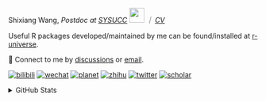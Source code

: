 
<p>Shixiang Wang, <em>Postdoc at <a href="https://sysucc.org.cn/">SYSUCC</a> <img src="https://media.giphy.com/media/WUlplcMpOCEmTGBtBW/giphy.gif" width="30">  ｜ <a href="https://shixiangwang.github.io/cv-shixiang/">CV</a>
</em></p>

Useful R packages developed/maintained by me can be found/installed at [r-universe](https://shixiangwang.r-universe.dev/).

💬 Connect to me by
[discussions](https://github.com/ShixiangWang/self-study/discussions) or [email](mailto:shixiang1994wang@gmail.com). 

[![bilibili](https://img.shields.io/badge/王诗翔-B站-yellow)](https://space.bilibili.com/11553374) [![wechat](https://img.shields.io/badge/王诗翔-微信公众号-important)](https://shixiangwang.github.io/home/logo/qrcode.jpg) [![planet](https://img.shields.io/badge/王诗翔-知识星球-blueviolet)](https://t.zsxq.com/rBqbIei)  [![zhihu](https://img.shields.io/badge/王诗翔-知乎-blue)](https://www.zhihu.com/people/shixiangwang) [![twitter](https://img.shields.io/badge/WangShxiang-twitter-ff69b4)](https://twitter.com/WangShxiang) [![scholar](https://img.shields.io/badge/ShixiangWang-Scholar-00ffff)](https://scholar.google.com/citations?user=FvNp0NkAAAAJ) 

<details>
 
<summary>GitHub Stats</summary>


<!--START_SECTION:waka-->
**🐱 My GitHub Data** 

> 📦 4.4 MB Used in GitHub's Storage 
 > 
> 🏆 1,319 Contributions in the Year 2023
 > 
> 🚫 Not Opted to Hire
 > 
> 📜 89 Public Repositories 
 > 
> 🔑 27 Private Repositories 
 > 
**I'm an Early 🐤** 

```text
🌞 Morning                1974 commits        ████░░░░░░░░░░░░░░░░░░░░░   15.84 % 
🌆 Daytime                5093 commits        ██████████░░░░░░░░░░░░░░░   40.88 % 
🌃 Evening                4585 commits        █████████░░░░░░░░░░░░░░░░   36.80 % 
🌙 Night                  807 commits         ██░░░░░░░░░░░░░░░░░░░░░░░   06.48 % 
```
📅 **I'm Most Productive on Wednesday** 

```text
Monday                   1894 commits        ████░░░░░░░░░░░░░░░░░░░░░   15.20 % 
Tuesday                  2162 commits        ████░░░░░░░░░░░░░░░░░░░░░   17.35 % 
Wednesday                2251 commits        █████░░░░░░░░░░░░░░░░░░░░   18.07 % 
Thursday                 1903 commits        ████░░░░░░░░░░░░░░░░░░░░░   15.27 % 
Friday                   2058 commits        ████░░░░░░░░░░░░░░░░░░░░░   16.52 % 
Saturday                 949 commits         ██░░░░░░░░░░░░░░░░░░░░░░░   07.62 % 
Sunday                   1242 commits        ██░░░░░░░░░░░░░░░░░░░░░░░   09.97 % 
```


**I Mostly Code in R** 

```text
R                        82 repos            █████████████░░░░░░░░░░░░   53.25 % 
Shell                    11 repos            ██░░░░░░░░░░░░░░░░░░░░░░░   07.14 % 
Jupyter Notebook         5 repos             █░░░░░░░░░░░░░░░░░░░░░░░░   03.25 % 
Rust                     4 repos             █░░░░░░░░░░░░░░░░░░░░░░░░   02.60 % 
TypeScript               1 repo              ░░░░░░░░░░░░░░░░░░░░░░░░░   00.65 % 
```




 Last Updated on 18/11/2023 18:48:23 UTC
<!--END_SECTION:waka-->

> These Readme stats are generated using github action [awesome-readme-stats](https://github.com/anmol098/waka-readme-stats)

-----

**NOTE: Top languages does not indicate my skill level or anything like that. It is just a metric of which languages have been hosted by me on GitHub based on the usage across repositories.**

</details>
